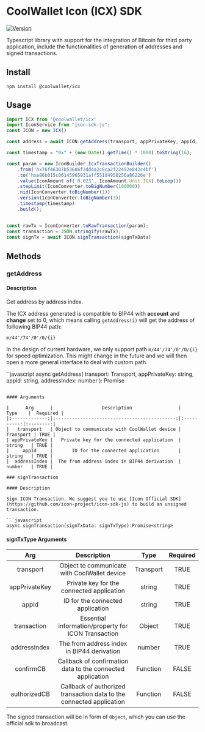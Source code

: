 # CoolWallet Icon (ICX) SDK
[![Version](https://img.shields.io/npm/v/@coolwallet/icx)](https://www.npmjs.com/package/@coolwallet/icx)

Typescript library with support for the integration of Bitcoin for third party application, include the functionalities of generation of addresses and signed transactions. 

## Install

```shell
npm install @coolwallet/icx
```

## Usage

```javascript
import ICX from '@coolwallet/icx'
import IconService from "icon-sdk-js";
const ICON = new ICX()

const address = await ICON.getAddress(transport, appPrivateKey, appId, 0);

const timestamp = "0x" + (new Date().getTime() * 1000).toString(16);

const param = new IconBuilder.IcxTransactionBuilder()
    .from('hx76f46307b53686f2dd4a2c8ca2f22492e842c4bf')
    .to('hxe86b015c06145965931aff551d4958256a86226e')
    .value(IconAmount.of('0.023', IconAmount.Unit.ICX).toLoop())
    .stepLimit(IconConverter.toBigNumber(100000))
    .nid(IconConverter.toBigNumber(1))
    .version(IconConverter.toBigNumber(3))
    .timestamp(timestamp)
    .build();


const rawTx = IconConverter.toRawTransaction(param);
const transaction = JSON.stringify(rawTx);
const signTx = await ICON.signTransaction(signTxData)
```

## Methods

### getAddress

#### Description

Get address by address index.

The ICX address generated is compatible to BIP44 with **account** and **change** set to 0, which means calling `getAddress(i)` will get the address of folllowing BIP44 path:

```none
m/44'/74'/0'/0/{i}
```

In the design of current hardware, we only support path `m/44'/74'/0'/0/{i}` for speed optimization. This might change in the future and we will then open a more general interface to deal with custom path.

``javascript
async getAddress(
    transport: Transport, 
    appPrivateKey: string, 
    appId: string, 
    addressIndex: number
    ): Promise<string> 
```

#### Arguments

|      Arg      |                  Description                 |    Type    |  Required |
|:-------------:|:--------------------------------------------:|:----------:|:--------:|
|   transport   | Object to communicate with CoolWallet device |  Transport | TRUE |
| appPrivateKey |   Private key for the connected application  |   string   | TRUE |
|     appId     |       ID for the connected application       |   string   | TRUE |
|  addressIndex |  The from address index in BIP44 derivation  |   number   | TRUE |

### signTransaction

#### Description

Sign ICON Transaction. We suggest you to use [Icon Official SDK](https://github.com/icon-project/icon-sdk-js) to build an unsigned transaction.

```javascript
async signTransaction(signTxData: signTxType):Promise<string>
```

#### signTxType Arguments

|      Arg      |                              Description                             |    Type    |  Required |
|:-------------:|:--------------------------------------------------------------------:|:----------:|:---------:|
|   transport   |             Object to communicate with CoolWallet device             |  Transport |    TRUE   |
| appPrivateKey |               Private key for the connected application              |   string   |    TRUE   |
|     appId     |                   ID for the connected application                   |   string   |    TRUE   |
|  transaction  |          Essential information/property for ICON Transaction         |   Object   |    TRUE   |
|  addressIndex |              The from address index in BIP44 derivation              |   number   |    TRUE   |
|   confirmCB   |      Callback of confirmation data to the connected application      |  Function  |   FALSE   |
|  authorizedCB | Callback of authorized transaction data to the connected application |  Function  |   FALSE   |

The signed transaction will be in form of `Object`, which you can use the official sdk to broadcast.
